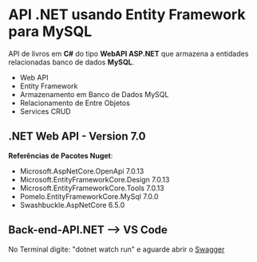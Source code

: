 # API .NET usando Entity Framework para MySQL

API de livros em **C#** do tipo **WebAPI ASP.NET** que armazena a entidades relacionadas banco de dados **MySQL**.

- Web API
- Entity Framework
- Armazenamento em Banco de Dados MySQL
- Relacionamento de Entre Objetos
- Services CRUD

## .NET Web API - Version 7.0

**Referências de Pacotes Nuget**:

- Microsoft.AspNetCore.OpenApi 7.0.13
- Microsoft.EntityFrameworkCore.Design 7.0.13
- Microsoft.EntityFrameworkCore.Tools 7.0.13
- Pomelo.EntityFrameworkCore.MySql 7.0.0
- Swashbuckle.AspNetCore 6.5.0

## Back-end-API.NET --> VS Code

No Terminal digite: "dotnet watch run" e aguarde abrir o [Swagger](http://localhost:5111/swagger/index.html)